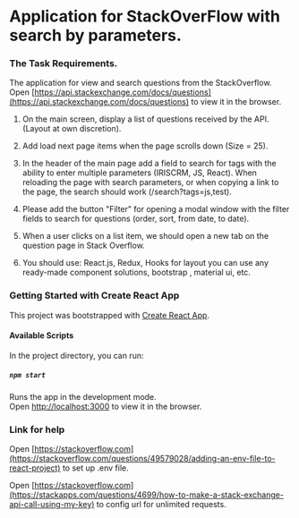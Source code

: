 # Application for StackOverFlow with search by parameters.

### The Task Requirements.
The application for view and search questions from the StackOverflow.\
Open [https://api.stackexchange.com/docs/questions](https://api.stackexchange.com/docs/questions) to view it in the browser.

1. On the main screen, display a list of questions received by the API. (Layout at own discretion).

2. Add load next page items when the page scrolls down (Size = 25).

3. In the header of the main page add a field to search for tags with the ability to enter multiple parameters
 (IRISCRM, JS, React). When reloading the page with search parameters, or when copying a link to the page, the search
  should work (/search?tags=js,test).
  
4. Please add the button "Filter" for opening a modal window with the filter fields to search for questions (order, sort, from date, to date).

5. When a user clicks on a list item, we should open a new tab on the question page in Stack Overflow.

6. You should use: React.js, Redux, Hooks for layout you can use any ready-made component solutions, bootstrap
, material ui, etc.

### Getting Started with Create React App

This project was bootstrapped with [Create React App](https://github.com/facebook/create-react-app).

#### Available Scripts

In the project directory, you can run:

##### `npm start`

Runs the app in the development mode.\
Open [http://localhost:3000](http://localhost:3000) to view it in the browser.

   
### Link for help
Open [https://stackoverflow.com](https://stackoverflow.com/questions/49579028/adding-an-env-file-to-react-project) to
 set up .env file.
 
Open [https://stackoverflow.com](https://stackapps.com/questions/4699/how-to-make-a-stack-exchange-api-call-using-my-key) to config url for unlimited requests.
